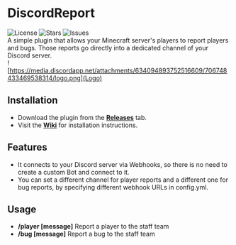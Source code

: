 # DiscordReport
![License](https://img.shields.io/github/license/Acme-Plugins/DiscordReport?style=for-the-badge) ![Stars](https://img.shields.io/github/stars/Acme-Plugins/DiscordReport?style=for-the-badge) ![Issues](https://img.shields.io/github/issues/Acme-Plugins/DiscordReport?style=for-the-badge)<br>
A simple plugin that allows your Minecraft server's players to report players and bugs. Those reports go directly into a dedicated channel of your Discord server.<br>
![https://media.discordapp.net/attachments/634094893752516609/706748433469538314/logo.png](Logo)
## Installation
- Download the plugin from the [**Releases**](https://github.com/Acme-Plugins/DiscordReport/releases/latest) tab.
- Visit the [**Wiki**](https://github.com/Acme-Plugins/DiscordReport/wiki) for installation instructions.
## Features
- It connects to your Discord server via Webhooks, so there is no need to create a custom Bot and connect to it.
- You can set a different channel for player reports and a different one for bug reports, by specifying different webhook URLs in config.yml.
## Usage
- **/player [message]** Report a player to the staff team
- **/bug [message]** Report a bug to the staff team

